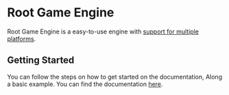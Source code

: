 # Root Game Engine

Root Game Engine is a easy-to-use engine with [support for multiple platforms](https://root-doc.pages.dev/docs/Introduction/Supported-Platforms).

## Getting Started

You can follow the steps on how to get started on the documentation, Along a basic example. You can find the documentation [here](https://root-doc.pages.dev/docs/Introduction/Getting-Started). 

